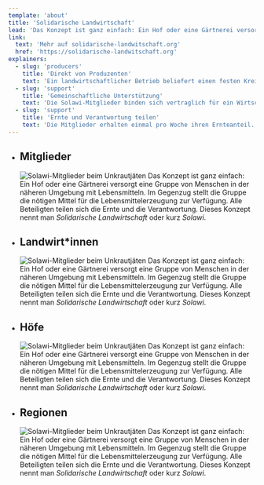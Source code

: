 ```yaml
---
template: 'about'
title: 'Solidarische Landwirtschaft'
lead: 'Das Konzept ist ganz einfach: Ein Hof oder eine Gärtnerei versorgt eine Gruppe von Menschen in der näheren Umgebung mit Lebensmitteln. Im Gegenzug stellt die Gruppe die nötigen Mittel für die Lebensmittel­erzeugung zur Verfügung. Alle Beteiligten teilen sich die Ernte und die Verantwortung.'
link:
  text: 'Mehr auf solidarische-landwitschaft.org'
  href: 'https://solidarische-landwitschaft.org'
explainers:
  - slug: 'producers'
    title: 'Direkt von Produzenten'
    text: 'Ein landwirtschaftlicher Betrieb beliefert einen festen Kreis von Solawi-Mitgliedern mit Lebensmitteln.'
  - slug: 'support'
    title: 'Gemeinschaftliche Unterstützung'
    text: 'Die Solawi-Mitglieder binden sich vertraglich für ein Wirtschaftsjahr und zahlen einen festen monatlichen Beitrag. Sie helfen außerdem bei Mitmachtagen auf dem Betrieb mit.'
  - slug: 'support'
    title: 'Ernte und Verantwortung teilen'
    text: 'Die Mitglieder erhalten einmal pro Woche ihren Ernteanteil. Der Ernteanteil besteht je nach Angebot und Jahreszeit aus Gemüße, Obst und manchmal auch aus verarbeiteten Produkten wie Saft, Brot oder Käse.'
---
```


- ## Mitglieder

  ![Solawi-Mitglieder beim Unkrautjäten](/img/about-members.jpg)
  Das Konzept ist ganz einfach: Ein Hof oder eine Gärtnerei versorgt eine Gruppe von Menschen in der näheren Umgebung mit Lebensmitteln. Im Gegenzug stellt die Gruppe die nötigen Mittel für die Lebensmittel­erzeugung zur Verfügung. Alle Beteiligten teilen sich die Ernte und die Verantwortung. Dieses Konzept nennt man _Solidarische Landwirtschaft_ oder kurz _Solawi_.

- ## Landwirt\*innen

  ![Solawi-Mitglieder beim Unkrautjäten](/img/about-members.jpg)
  Das Konzept ist ganz einfach: Ein Hof oder eine Gärtnerei versorgt eine Gruppe von Menschen in der näheren Umgebung mit Lebensmitteln. Im Gegenzug stellt die Gruppe die nötigen Mittel für die Lebensmittel­erzeugung zur Verfügung. Alle Beteiligten teilen sich die Ernte und die Verantwortung. Dieses Konzept nennt man _Solidarische Landwirtschaft_ oder kurz _Solawi_.

- ## Höfe

  ![Solawi-Mitglieder beim Unkrautjäten](/img/about-members.jpg)
  Das Konzept ist ganz einfach: Ein Hof oder eine Gärtnerei versorgt eine Gruppe von Menschen in der näheren Umgebung mit Lebensmitteln. Im Gegenzug stellt die Gruppe die nötigen Mittel für die Lebensmittel­erzeugung zur Verfügung. Alle Beteiligten teilen sich die Ernte und die Verantwortung. Dieses Konzept nennt man _Solidarische Landwirtschaft_ oder kurz _Solawi_.

- ## Regionen

  ![Solawi-Mitglieder beim Unkrautjäten](/img/about-members.jpg)
  Das Konzept ist ganz einfach: Ein Hof oder eine Gärtnerei versorgt eine Gruppe von Menschen in der näheren Umgebung mit Lebensmitteln. Im Gegenzug stellt die Gruppe die nötigen Mittel für die Lebensmittel­erzeugung zur Verfügung. Alle Beteiligten teilen sich die Ernte und die Verantwortung. Dieses Konzept nennt man _Solidarische Landwirtschaft_ oder kurz _Solawi_.
